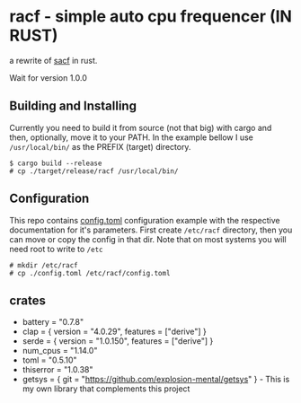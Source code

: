 racf - simple auto cpu frequencer (IN RUST)
===========================================
a rewrite of [sacf](https://github.com/explosion-mental/sacf) in rust.

Wait for version 1.0.0

Building and Installing
-----------------------
Currently you need to build it from source (not that big) with cargo
and then, optionally, move it to your PATH. In the example bellow I use
`/usr/local/bin/` as the PREFIX (target) directory.

```shell
$ cargo build --release
# cp ./target/release/racf /usr/local/bin/
```

Configuration
-------------
This repo contains [config.toml](./config.toml) configuration example
with the respective documentation for it's parameters.
First create `/etc/racf` directory, then you can move or copy the config in that dir.
Note that on most systems you will need root to write to `/etc`

```shell
# mkdir /etc/racf
# cp ./config.toml /etc/racf/config.toml
```

crates
------
- battery = "0.7.8"
- clap = { version = "4.0.29", features = ["derive"] }
- serde = { version = "1.0.150", features = ["derive"] }
- num_cpus = "1.14.0"
- toml = "0.5.10"
- thiserror = "1.0.38"
- getsys = { git = "https://github.com/explosion-mental/getsys" } - This is my own library that complements this project
